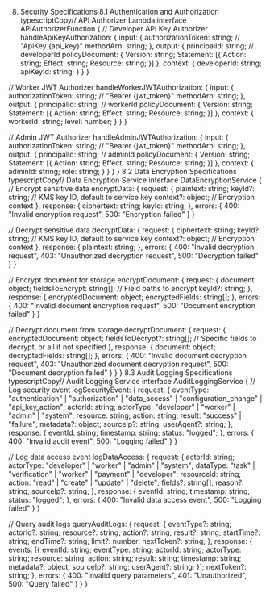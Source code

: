 8. Security Specifications
8.1 Authentication and Authorization
typescriptCopy// API Authorizer Lambda
interface APIAuthorizerFunction {
  // Developer API Key Authorizer
  handleApiKeyAuthorization: {
    input: {
      authorizationToken: string;  // "ApiKey {api_key}"
      methodArn: string;
    },
    output: {
      principalId: string;  // developerId
      policyDocument: {
        Version: string;
        Statement: [{
          Action: string;
          Effect: string;
          Resource: string;
        }]
      },
      context: {
        developerId: string;
        apiKeyId: string;
      }
    }
  }
  
  // Worker JWT Authorizer
  handleWorkerJWTAuthorization: {
    input: {
      authorizationToken: string;  // "Bearer {jwt_token}"
      methodArn: string;
    },
    output: {
      principalId: string;  // workerId
      policyDocument: {
        Version: string;
        Statement: [{
          Action: string;
          Effect: string;
          Resource: string;
        }]
      },
      context: {
        workerId: string;
        level: number;
      }
    }
  }
  
  // Admin JWT Authorizer
  handleAdminJWTAuthorization: {
    input: {
      authorizationToken: string;  // "Bearer {jwt_token}"
      methodArn: string;
    },
    output: {
      principalId: string;  // adminId
      policyDocument: {
        Version: string;
        Statement: [{
          Action: string;
          Effect: string;
          Resource: string;
        }]
      },
      context: {
        adminId: string;
        role: string;
      }
    }
  }
}
8.2 Data Encryption Specifications
typescriptCopy// Data Encryption Service
interface DataEncryptionService {
  // Encrypt sensitive data
  encryptData: {
    request: {
      plaintext: string;
      keyId?: string;  // KMS key ID, default to service key
      context?: object;  // Encryption context
    },
    response: {
      ciphertext: string;
      keyId: string;
    },
    errors: {
      400: "Invalid encryption request",
      500: "Encryption failed"
    }
  }
  
  // Decrypt sensitive data
  decryptData: {
    request: {
      ciphertext: string;
      keyId?: string;  // KMS key ID, default to service key
      context?: object;  // Encryption context
    },
    response: {
      plaintext: string;
    },
    errors: {
      400: "Invalid decryption request",
      403: "Unauthorized decryption request",
      500: "Decryption failed"
    }
  }
  
  // Encrypt document for storage
  encryptDocument: {
    request: {
      document: object;
      fieldsToEncrypt: string[];  // Field paths to encrypt
      keyId?: string;
    },
    response: {
      encryptedDocument: object;
      encryptedFields: string[];
    },
    errors: {
      400: "Invalid document encryption request",
      500: "Document encryption failed"
    }
  }
  
  // Decrypt document from storage
  decryptDocument: {
    request: {
      encryptedDocument: object;
      fieldsToDecrypt?: string[];  // Specific fields to decrypt, or all if not specified
    },
    response: {
      document: object;
      decryptedFields: string[];
    },
    errors: {
      400: "Invalid document decryption request",
      403: "Unauthorized document decryption request",
      500: "Document decryption failed"
    }
  }
}
8.3 Audit Logging Specifications
typescriptCopy// Audit Logging Service
interface AuditLoggingService {
  // Log security event
  logSecurityEvent: {
    request: {
      eventType: "authentication" | "authorization" | "data_access" | "configuration_change" | "api_key_action";
      actorId: string;
      actorType: "developer" | "worker" | "admin" | "system";
      resource: string;
      action: string;
      result: "success" | "failure";
      metadata?: object;
      sourceIp?: string;
      userAgent?: string;
    },
    response: {
      eventId: string;
      timestamp: string;
      status: "logged";
    },
    errors: {
      400: "Invalid audit event",
      500: "Logging failed"
    }
  }
  
  // Log data access event
  logDataAccess: {
    request: {
      actorId: string;
      actorType: "developer" | "worker" | "admin" | "system";
      dataType: "task" | "verification" | "worker" | "payment" | "developer";
      resourceId: string;
      action: "read" | "create" | "update" | "delete";
      fields?: string[];
      reason?: string;
      sourceIp?: string;
    },
    response: {
      eventId: string;
      timestamp: string;
      status: "logged";
    },
    errors: {
      400: "Invalid data access event",
      500: "Logging failed"
    }
  }
  
  // Query audit logs
  queryAuditLogs: {
    request: {
      eventType?: string;
      actorId?: string;
      resource?: string;
      action?: string;
      result?: string;
      startTime?: string;
      endTime?: string;
      limit?: number;
      nextToken?: string;
    },
    response: {
      events: [{
        eventId: string;
        eventType: string;
        actorId: string;
        actorType: string;
        resource: string;
        action: string;
        result: string;
        timestamp: string;
        metadata?: object;
        sourceIp?: string;
        userAgent?: string;
      }];
      nextToken?: string;
    },
    errors: {
      400: "Invalid query parameters",
      401: "Unauthorized",
      500: "Query failed"
    }
  }
}